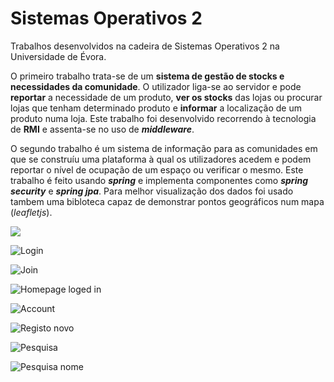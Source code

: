 # Sistemas Operativos 2
Trabalhos desenvolvidos na cadeira de Sistemas Operativos 2 na Universidade de Évora.

O primeiro trabalho trata-se de um **sistema de gestão de stocks e necessidades da comunidade**. O utilizador liga-se ao servidor e pode **reportar** a necessidade de um produto, **ver os stocks** das lojas ou procurar lojas que tenham determinado produto e **informar** a localização de um produto numa loja. Este trabalho foi desenvolvido recorrendo à tecnologia de **RMI** e assenta-se no uso de ***middleware***.

O segundo trabalho é um sistema de informação para as comunidades em que se construíu uma plataforma à qual os utilizadores acedem e podem reportar o nível de ocupação de um espaço ou verificar o mesmo. Este trabalho é feito usando ***spring*** e implementa componentes como ***spring security*** e ***spring jpa***. Para melhor visualização dos dados foi usado tambem uma bibloteca capaz de demonstrar pontos geográficos num mapa (*leafletjs*).

![](so2-t02-35735-39996/Diagramas/1.jpg)

![Login](so2-t02-35735-39996/Diagramas/2.jpg)

![Join](so2-t02-35735-39996/Diagramas/3.jpg)

![Homepage loged in](so2-t02-35735-39996/Diagramas/4.jpg)

![Account](so2-t02-35735-39996/Diagramas/8.jpg)

![Registo novo](so2-t02-35735-39996/Diagramas/5.jpg)

![Pesquisa](so2-t02-35735-39996/Diagramas/6.jpg)

![Pesquisa nome](so2-t02-35735-39996/Diagramas/7.jpg)

